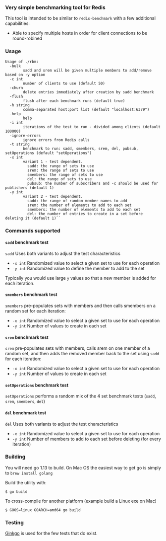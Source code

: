 ### Very simple benchmarking tool for Redis

This tool is intended to be similar to `redis-benchmark` with a few additional capabilities:

* Able to specify multiple hosts in order for client connections to be round-robined

### Usage
    Usage of ./rbm:
      -bulk
            sadd and srem will be given multiple members to add/remove based on -y option
      -c int
            number of clients to use (default 50)
      -churn
            delete entries immediately after creation by sadd benchmark
      -flush
            flush after each benchmark runs (default true)
      -h string
            comma-separated host:port list (default "localhost:6379")
      -help
            help
      -i int
            iterations of the test to run - divided among clients (default 100000)
      -ignore-errors
            ignore errors from Redis calls
      -t string
            benchmark to run: sadd, smembers, srem, del, pubsub, setOperations (default "setOperations")
      -x int
            variant 1 - test dependent.
              sadd: the range of sets to use
              srem: the range of sets to use
              smembers: the range of sets to use
              del: the range of sets to use
              pubsub: the number of subscribers and -c should be used for publishers (default 1)
      -y int
            variant 2 - test dependent.
              sadd: the range of random member names to add
              srem: the number of elements to add to each set
              smembers: the number of elements to add to each set
              del: the number of entries to create in a set before deleting it (default 1)``

### Commands supported

#### `sadd` benchmark test

`sadd` Uses both variants to adjust the test characteristics

- `-x int` Randomized value to select a given set to use for each operation
- `-y int` Randomized value to define the member to add to the set

Typically you would use large `y` values so that a new member is added for each iteration.
#### `smembers` benchmark test

`smembers` pre-populates sets with members and then calls smembers on a random set for each iteration:

- `-x int` Randomized value to select a given set to use for each operation
- `-y int` Number of values to create in each set

#### `srem` benchmark test

`srem` pre-populates sets with members, calls srem on one member of a random set, and then adds the 
removed member back to the set using `sadd` for each iteration:

- `-x int` Randomized value to select a given set to use for each operation
- `-y int` Number of values to create in each set

#### `setOperations` benchmark test

`setOperations` performs a random mix of the 4 set benchmark tests (`sadd`, `srem`, `smembers`, `del`)

#### `del` benchmark test

`del` Uses both variants to adjust the test characteristics

- `-x int` Randomized value to select a given set to use for each operation
- `-y int` Number of members to add to each set before deleting (for every iteration)

### Building

You will need go 1.13 to build. On Mac OS the easiest way to get go is simply to `brew install golang`

Build the utility with:

    $ go build

To cross-compile for another platform (example build a Linux exe on Mac)

    $ GOOS=linux GOARCH=amd64 go build

### Testing

[Ginkgo](https://github.com/onsi/ginkgo) is used for the few tests that do exist.
